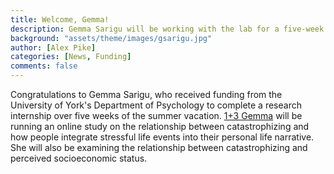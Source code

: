 ```yaml
---
title: Welcome, Gemma! 
description: Gemma Sarigu will be working with the lab for a five-week internship.
background: "assets/theme/images/gsarigu.jpg"
author: [Alex Pike]
categories: [News, Funding]
comments: false
---
```


Congratulations to Gemma Sarigu, who received funding from the University of York's Department of Psychology to complete a research internship over five weeks of the summer vacation. <a href="https://cognition-mental-health.github.io/people/#Gemma+Sarigu">1+3 Gemma</a> will be running an online study on the relationship between catastrophizing and how people integrate stressful life events into their personal life narrative. She will also be examining the relationship between catastrophizing and perceived socioeconomic status. 

